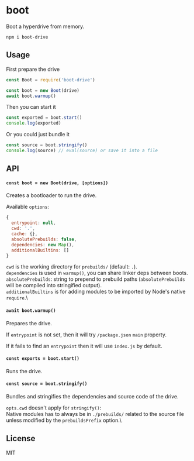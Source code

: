 # boot

Boot a hyperdrive from memory.

```
npm i boot-drive
```

## Usage
First prepare the drive
```js
const Boot = require('boot-drive')

const boot = new Boot(drive)
await boot.warmup()
```

Then you can start it
```js
const exported = boot.start()
console.log(exported)
```

Or you could just bundle it
```js
const source = boot.stringify()
console.log(source) // eval(source) or save it into a file
```

## API

#### `const boot = new Boot(drive, [options])`

Creates a bootloader to run the drive.

Available `options`:
```js
{
  entrypoint: null,
  cwd: '.',
  cache: {},
  absolutePrebuilds: false,
  dependencies: new Map(),
  additionalBuiltins: []
}
```

`cwd` is the working directory for `prebuilds/` (default: `.`).\
`dependencies` is used in `warmup()`, you can share linker deps between boots.\
`absolutePrebuilds`: string to prepend to prebuild paths (`absolutePrebuilds` will be compiled into stringified output).\
`additionalBuiltins` is for adding modules to be imported by Node's native `require`.\

#### `await boot.warmup()`

Prepares the drive.

If `entrypoint` is not set, then it will try `/package.json` `main` property.

If it fails to find an `entrypoint` then it will use `index.js` by default.

#### `const exports = boot.start()`

Runs the drive.

#### `const source = boot.stringify()`

Bundles and stringifies the dependencies and source code of the drive.

`opts.cwd` doesn't apply for `stringify()`:\
Native modules has to always be in `./prebuilds/` related to the source file unless modified by the `prebuildsPrefix` option.\

## License
MIT

